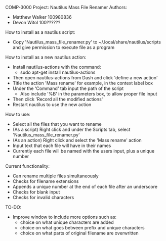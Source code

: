 COMP-3000 Project: Nautilus Mass File Renamer
Authors:
- Matthew Walker 100980836
- Devon Witol 100??????

How to install as a nautilus script:
- Copy 'Nautilus_mass_file_renamer.py' to ~/.local/share/nautilus/scripts 
  and give permission to execute file as a program

How to install as a new nautilus action:
- Install nautilus-actions with the command:
	- sudo apt-get install nautilus-actions
- Then open nautilus-actions from Dash and click 'define a new action'
- Title the action 'Mass rename' for example, in the context label box
- Under the 'Command' tab input the path of the script
	- Also include '%B' in the parameters box, to allow proper file input
- Then click 'Record all the modified actions'
- Restart nautilus to use the new action

How to use:
- Select all the files that you want to rename
- (As a script) Right click and under the Scripts tab, select 'Nautilus_mass_file_renamer.py'
- (As an action) Right click and select the 'Mass rename' action
- Input text that each file will have in their names
- Currently each file will be named with the users input, plus a unique number

Current functionality:
- Can rename multiple files simultaneously
- Checks for filename extensions
- Appends a unique number at the end of each file after an underscore
- Checks for blank input
- Checks for invalid characters

TO-DO:
- Improve window to include more options such as:
	- choice on what unique characters are added
	- choice on what goes between prefix and unique characters
	- choice on what parts of original filename are overwritten